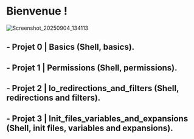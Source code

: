 # Bienvenue ! 

![Screenshot_20250904_134113](https://github.com/user-attachments/assets/25cdec51-4cb6-4d5e-af33-883f4d8dea85)

## - Projet 0 | Basics (Shell, basics).

## - Projet 1 | Permissions (Shell, permissions).

## - Projet 2 | Io_redirections_and_filters (Shell, redirections and filters).

## - Projet 3 | Init_files_variables_and_expansions (Shell, init files, variables and expansions).
